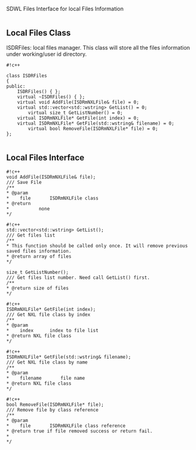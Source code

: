 SDWL Files Interface for local Files Information

```C++

```

## Local Files Class ##

ISDRFiles: local files manager. This class will store all the files information under working/user id directory.

```
#!c++

class ISDRFiles
{
public:
	ISDRFiles() { };
	virtual ~ISDRFiles() { };
	virtual void AddFile(ISDRmNXLFile& file) = 0;
	virtual std::vector<std::wstring> GetList() = 0;
        virtual size_t GetListNumber() = 0;
	virtual ISDRmNXLFile* GetFile(int index) = 0;
	virtual ISDRmNXLFile* GetFile(std::wstring& filename) = 0;
        virtual bool RemoveFile(ISDRmNXLFile* file) = 0;
};


```

## Local Files Interface ##

```
#!c++
void AddFile(ISDRmNXLFile& file);
/// Save File 
/**
* @param
*    file		ISDRmNXLFile class
* @return
*			none
*/
```

```
#!c++
std::vector<std::wstring> GetList();
/// Get files list
/**
* This function should be called only once. It will remove previous saved files information.
* @return array of files
*/
```

```
size_t GetListNumber();
/// Get files list number. Need call GetList() first.
/**
* @return size of files
*/

```

```
#!c++
ISDRmNXLFile* GetFile(int index);
/// Get NXL file class by index
/**
* @param
*    index		index to file list
* @return NXL file class
*/
```

```
#!c++
ISDRmNXLFile* GetFile(std::wstring& filename);
/// Get NXL file class by name
/**
* @param
*    filename		file name
* @return NXL file class
*/
```

```
#!c++
bool RemoveFile(ISDRmNXLFile* file);
/// Remove file by class reference
/**
* @param
*    file		ISDRmNXLFile class reference
* @return true if file removed success or return fail.
*
*/
```